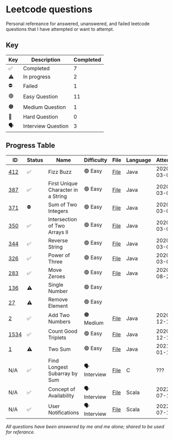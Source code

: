 # Leetcode questions

Personal refereance for answered, unanswered, and failed leetcode questions that I have attempted or want to attempt.

## Key

| Key | Description        | Completed |
| --- | ------------------ | --------- |
| ✅   | Completed          | 7         |
| ⚠️   | In progress        | 2         |
| ⛔️   | Failed             | 1         |
| 🟢   | Easy Question      | 11        |
| 🟠   | Medium Question    | 1         |
| 🔴   | Hard Question      | 0         |
| 🗣   | Interview Question | 3         |

## Progress Table

| ID                                                                       | Status | Name                               | Difficulty  | File                                                                                        | Language | Attempted  | Completed  |
| ------------------------------------------------------------------------ | ------ | ---------------------------------- | ----------- | ------------------------------------------------------------------------------------------- | -------- | ---------- | ---------- |
| [412](https://leetcode.com/problems/fizz-buzz/)                          | ✅      | Fizz Buzz                          | 🟢 Easy      | [File](leetcode/easy/fizzbuzz/Fizzbuzz.java)                                                | Java     | 2020-03-05 | 2020-03-05 |
| [387](https://leetcode.com/problems/first-unique-character-in-a-string/) | ✅      | First Unique Character in a String | 🟢 Easy      | [File](leetcode/easy/firstUniqueCharInString/FirstUniqueCharInString.java)                  | Java     | 2020-03-05 | 2020-03-05 |
| [371](https://leetcode.com/problems/sum-of-two-integers/)                | ⛔️      | Sum of Two Integers                | 🟢 Easy      | [File](leetcode/easy/sumOfTwoIntegers/SumOfTwoIntegers.java)                                | Java     | 2020-03-06 |            |
| [350](https://leetcode.com/problems/intersection-of-two-arrays-ii/)      | ✅      | Intersection of Two Arrays II      | 🟢 Easy      | [File](leetcode/easy/intersectionOfArraysII/IntersectionOfArraysII.java)                    | Java     | 2020-03-06 | 2020-03-06 |
| [344](https://leetcode.com/problems/reverse-string/)                     | ✅      | Reverse String                     | 🟢 Easy      | [File](leetcode/easy/reverseString/ReverseString.java)                                      | Java     | 2020-03-06 | 2020-03-06 |
| [326](https://leetcode.com/problems/power-of-three/)                     | ✅      | Power of Three                     | 🟢 Easy      | [File](leetcode/easy/powerOfThree/PowerOfThree.java)                                        | Java     | 2020-03-07 | 2020-03-07 |
| [283](https://leetcode.com/problems/move-zeroes/)                        | ✅      | Move Zeroes                        | 🟢 Easy      | [File](leetcode/easy/moveZeroes/MoveZeroes.java)                                            | Java     | 2020-08-29 | 2020-08-29 |
| [136](https://leetcode.com/problems/single-number/)                      | ⚠️      | Single Number                      | 🟢 Easy      |                                                                                             |          |            |            |
| [27](https://leetcode.com/problems/remove-element/)                      | ⚠️      | Remove Element                     | 🟢 Easy      |                                                                                             |          |            |            |
| [2](https://leetcode.com/problems/add-two-numbers/)                      | ✅      | Add Two Numbers                    | 🟠 Medium    | [File](leetcode/medium/addTwoNumbers/AddTwoNumbers.java)                                    | Java     | 2020-12-11 | 2020-12-11 |
| [1534](https://leetcode.com/problems/count-good-triplets/)               | ✅      | Count Good Triplets                | 🟢 Easy      | [File](leetcode/easy/countGoodTriplets/CountGoodTriplets.java)                              | Java     | 2020-12-13 | 2020-12-18 |
| [1](https://leetcode.com/problems/two-sum/)                              | ⚠️      | Two Sum                            | 🟢 Easy      | [File](leetcode/easy/twoSum/TwoSum.java)                                                    | Java     | 2021-01-15 |            |
| N/A                                                                      | ✅️      | Find Longest Subarray by Sum       | 🗣 Interview | [File](interview/findLongestSubarrayBySum/findLongestSubarrayBySum.c)                       | C        | ???        | ???        |
| N/A                                                                      | ✅️      | Concept of Availability            | 🗣 Interview | [File](interview/naturalTransformationsBV/src/main/scala/timeslots/TimeSlots.scala)         | Scala    | 2022-07-10 | 2022-07-10 |
| N/A                                                                      | ✅️      | User Notifications                 | 🗣 Interview | [File](interview/naturalTransformationsBV/src/main/scala/notifications/Notifications.scala) | Scala    | 2022-07-10 | 2022-07-10 |

_All questions have been answered by me and me alone; shared to be used for referance._
